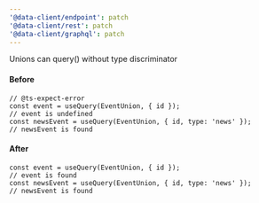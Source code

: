 ```yaml
---
'@data-client/endpoint': patch
'@data-client/rest': patch
'@data-client/graphql': patch
---
```


Unions can query() without type discriminator

#### Before
```tsx
// @ts-expect-error
const event = useQuery(EventUnion, { id });
// event is undefined
const newsEvent = useQuery(EventUnion, { id, type: 'news' });
// newsEvent is found
```

#### After

```tsx
const event = useQuery(EventUnion, { id });
// event is found
const newsEvent = useQuery(EventUnion, { id, type: 'news' });
// newsEvent is found
```